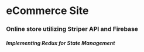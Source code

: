 # eCommerce Site

### Online store utilizing Striper API and Firebase

##### Implementing Redux for State Management
